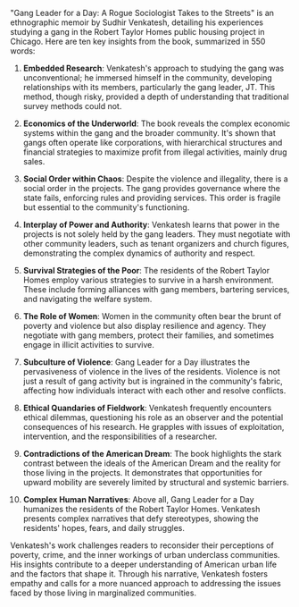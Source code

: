 "Gang Leader for a Day: A Rogue Sociologist Takes to the Streets" is an ethnographic memoir by Sudhir Venkatesh, detailing his experiences studying a gang in the Robert Taylor Homes public housing project in Chicago. Here are ten key insights from the book, summarized in 550 words:

1. **Embedded Research**: Venkatesh's approach to studying the gang was unconventional; he immersed himself in the community, developing relationships with its members, particularly the gang leader, JT. This method, though risky, provided a depth of understanding that traditional survey methods could not.

2. **Economics of the Underworld**: The book reveals the complex economic systems within the gang and the broader community. It's shown that gangs often operate like corporations, with hierarchical structures and financial strategies to maximize profit from illegal activities, mainly drug sales.

3. **Social Order within Chaos**: Despite the violence and illegality, there is a social order in the projects. The gang provides governance where the state fails, enforcing rules and providing services. This order is fragile but essential to the community's functioning.

4. **Interplay of Power and Authority**: Venkatesh learns that power in the projects is not solely held by the gang leaders. They must negotiate with other community leaders, such as tenant organizers and church figures, demonstrating the complex dynamics of authority and respect.

5. **Survival Strategies of the Poor**: The residents of the Robert Taylor Homes employ various strategies to survive in a harsh environment. These include forming alliances with gang members, bartering services, and navigating the welfare system.

6. **The Role of Women**: Women in the community often bear the brunt of poverty and violence but also display resilience and agency. They negotiate with gang members, protect their families, and sometimes engage in illicit activities to survive.

7. **Subculture of Violence**: Gang Leader for a Day illustrates the pervasiveness of violence in the lives of the residents. Violence is not just a result of gang activity but is ingrained in the community's fabric, affecting how individuals interact with each other and resolve conflicts.

8. **Ethical Quandaries of Fieldwork**: Venkatesh frequently encounters ethical dilemmas, questioning his role as an observer and the potential consequences of his research. He grapples with issues of exploitation, intervention, and the responsibilities of a researcher.

9. **Contradictions of the American Dream**: The book highlights the stark contrast between the ideals of the American Dream and the reality for those living in the projects. It demonstrates that opportunities for upward mobility are severely limited by structural and systemic barriers.

10. **Complex Human Narratives**: Above all, Gang Leader for a Day humanizes the residents of the Robert Taylor Homes. Venkatesh presents complex narratives that defy stereotypes, showing the residents' hopes, fears, and daily struggles.

Venkatesh's work challenges readers to reconsider their perceptions of poverty, crime, and the inner workings of urban underclass communities. His insights contribute to a deeper understanding of American urban life and the factors that shape it. Through his narrative, Venkatesh fosters empathy and calls for a more nuanced approach to addressing the issues faced by those living in marginalized communities.